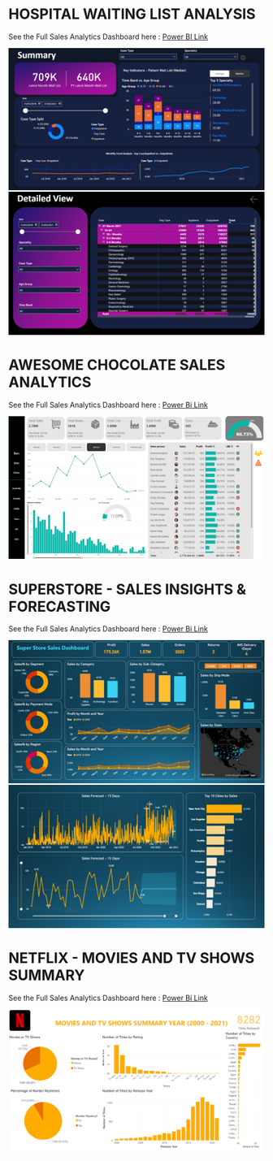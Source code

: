 # HOSPITAL WAITING LIST ANALYSIS

See the Full Sales Analytics Dashboard here : [Power BI Link](https://app.powerbi.com/view?r=eyJrIjoiYWZmNDRiMzMtYmMxYS00ZmE4LTk2OWItNDNhYjRiNjU4MTlhIiwidCI6IjVmMTZmMzBiLTJjZDMtNGNiMS1hNDEyLTA5MDEwNGUwZTQ4NiJ9)

![Summary Page](https://github.com/bilalahmadk/Power-BI-Projects/blob/ab82d17b22806340a3362d88d3d4ee57c3de896c/Dashboard%20Snippet1.png)
![Detailed View](https://github.com/bilalahmadk/Power-BI-Projects/blob/ab82d17b22806340a3362d88d3d4ee57c3de896c/DBS2.png)



# AWESOME CHOCOLATE SALES ANALYTICS

See the Full Sales Analytics Dashboard here : [Power Bi Link](https://app.powerbi.com/view?r=eyJrIjoiZWRiOGE0YTQtMWY0MC00ZGRhLTgwOTEtM2VmYTJhODQ3ZmZhIiwidCI6IjVmMTZmMzBiLTJjZDMtNGNiMS1hNDEyLTA5MDEwNGUwZTQ4NiJ9)

![Main Dashboard](https://github.com/bilalahmadk/Power-BI-Projects/blob/97fda8a845010f51ee47f4b5d499532074f4a3fb/Awesome%20Chocolates%20Analytics.png)



# SUPERSTORE - SALES INSIGHTS & FORECASTING

See the Full Sales Analytics Dashboard here : [Power Bi Link](https://app.powerbi.com/view?r=eyJrIjoiZTMyMmNkMjktZTQ2ZC00MzZkLTllOTktMGRlNzUzNTgxOTIyIiwidCI6IjVmMTZmMzBiLTJjZDMtNGNiMS1hNDEyLTA5MDEwNGUwZTQ4NiJ9)

![main Dashboard](https://github.com/bilalahmadk/Power-BI-Projects/blob/1173bb5176d56be030443a5f062911df06f29fc7/Screenshot%202024-10-08%20140929.png)
![Sales Forecast](https://github.com/bilalahmadk/Power-BI-Projects/blob/1173bb5176d56be030443a5f062911df06f29fc7/Screenshot%202024-10-08%20141133.png)



# NETFLIX - MOVIES AND TV SHOWS SUMMARY

See the Full Sales Analytics Dashboard here : [Power Bi Link](https://app.powerbi.com/view?r=eyJrIjoiNTg2Njg2NmYtMGE1Zi00NmZmLTllNDYtZDgxYWYzZDVkYjJkIiwidCI6IjVmMTZmMzBiLTJjZDMtNGNiMS1hNDEyLTA5MDEwNGUwZTQ4NiJ9)

![Netflix Main Dashboard](https://github.com/bilalahmadk/Power-BI-Projects/blob/324a0c12f782f06186327b78b94046eb3479de7a/netflix%20new%20summary.png)
